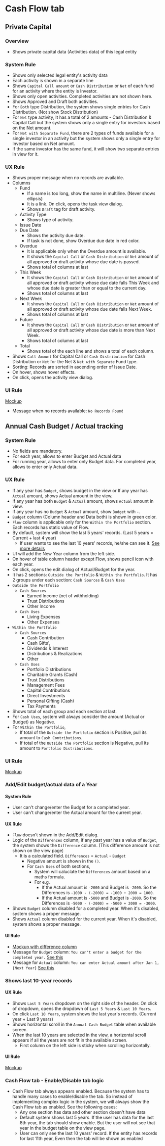 # Cash Flow tab

## Private Capital 

### Overview
- Shows private capital data (Activities data) of this legal entity

### System Rule
- Shows only selected legal entity's activity data
- Each activity is shown in a separate line
- Shows `Capital Call amount` or `Cash Distribution` or `Net` of each fund for an activity where the entity is Investor.
- Shows only open activities. Completed activities are not shown here.
- Shows Approved and Draft both activities.
- For `Both` type Distribution, the system shows single entries for Cash Distribution. (Not show Stock Distribution)
- For `Net` type activity, It has a total of 2 amounts - Cash Distribution & Capital Call but the system shows only a single entry for investors based on the Net amount.
- For `Net with Separate Fund`, there are 2 types of funds available for a single investor in an activity but the system shows only a single entry for Investor based on Net amount.
- If the same investor has the same fund, it will show two separate entries in view for it. 


### UX Rule
- Shows proper message when no records are available. 
- Columns
    - Fund
        - If a name is too long, show the name in multiline. (Never shows ellipsis)
        - It is a link. On click, opens the task view dialog.
        - Shows `Draft` tag for draft activity.
    - Activity Type
        - Shows type of activity.
    - Issue Date
    - Due Date
        - Shows the activity due date.
        - If task is not done, show Overdue due date in red color.
    - Overdue
        - It is applicable only when the Overdue amount is available.
        - It shows the `Capital Call` or `Cash Distribution` or `Net` amount of all approved or draft activity whose due date is passed.
        - Shows total of columns at last
    - This Week
        - It shows the `Capital Call` or `Cash Distribution` or `Net` amount of all approved or draft activity whose due date falls This Week and whose due date is greater than or equal to the current day.
        - Shows total of columns at last
    - Next Week
        - It shows the `Capital Call` or `Cash Distribution` or `Net` amount of all approved or draft activity whose due date falls Next Week.
        - Shows total of columns at last
    - Future
        - It shows the `Capital Call` or `Cash Distribution` or `Net` amount of all approved or draft activity whose due date is more than Next Week.
        - Shows total of columns at last
    - Total
        - Shows total of the each line and shows a total of each column.
- Shows `Call Amount` for Capital Call or `Cash Distribution` for Cash Distribution or `Net` for the Net & `Net with Separate` Fund type.
- Sorting: Records are sorted in ascending order of Issue Date.
- On hover, shows hover effects.
- On click, opens the activity view dialog. 


### UI Rule
[Mockup](https://drive.google.com/file/d/1MNfcdcNp4ZIGUeuC-efPAfrasS7Btfxp/view?usp=sharing)
- Message when no records available: `No Records Found`



## Annual Cash Budget / Actual tracking

### System Rule
- No fields are mandatory. 
- For each year, allows to enter Budget and Actual data
- For running year, allows to enter only Budget data. For completed year, allows to enter only Actual data.

### UX Rule
- If any year has `Budget`, shows budget in the view or If any year has `Actual` amount, shows Actual amount in the view.
- If any year has both `Budget` & `Actual` amount, shows `Actual` amount in view.
- If any year has no `Budget` & `Actual` amount, show `Budget` with `-`.
- `Budget` column (Column header and Data both) is shown in green color.
- `Flow` column is applicable only for the `Within the Portfolio` section. Each records has static value of Flow. 
- By default, system will show the last 5 years' records. (Last 5 years = Current + last 4 year)
    - If user wants to see the last 10 years' records, he/she can see it. [See more details](#shows-last-10-year-records)
- UI will add the New Year column from the left side.
- On hover of table column header except Flow, shows pencil icon with each year. 
- On click, opens the edit dialog of Actual/Budget for the year.
- It has 2 sections: `Outside the Portfolio` & `Within the Portfolio`. It has 2 groups under each section: `Cash Sources` & `Cash Uses`
- `Outside the Portfolio`
    - `Cash Sources`
        - Earned Income (net of withholding)
        - Trust Distributions
        - Other Income 
    - `Cash Uses`
        - Living Expenses
        - Other Expenses
- `Within the Portfolio`
    - `Cash Sources`
        - Cash Contribution
        - Cash Gifts',
        - Dividends & Interest
        - Distributions & Realizations
        - Other
    - `Cash Uses`
        - Portfolio Distributions
        - Charitable Grants (Cash)
        - Trust Distributions
        - Management Fees
        - Capital Contributions
        - Direct Investments
        - Personal Gifting (Cash)
        - Tax Payments
- Shows total of each group and each section at last.
- For `Cash Uses`, system will always consider the amount (Actual or Budget) as Negative.  
- For `Within the Portfolio`,
    - If total of the `Outside the Portfolio` section is Positive, pull its amount to `Cash Contributions`.
    - If total of the `Outside the Portfolio` section is Negative, pull its amount to `Portfolio Distributions`.



### UI Rule
[Mockup](https://drive.google.com/file/d/1Zs4bB8k5WMVIOPWzXc4cCIuoKNtJJ39B/view?usp=sharing)


### Add/Edit budget/actual data of a Year
#### System Rule
- User can't change/enter the Budget for a completed year.
- User can't change/enter the Actual amount for the current year. 

#### UX Rule
- `Flow` doesn't shown in the Add/Edit dialog.
- Logic of the `Differences` column, if any past year has a value of `Budget`, the system shows the `Difference` column. (This difference amount is not shown on the view page)
    - It is a calculated field. `Differences` = `Actual` - `Budget`
        - Negative amount is shown in the `()`.
        - For `Cash Uses` of both sections, 
            - System will caluclate the `Differences` amount based on a maths formula.
            - For e.g. 
                - If the Actual amount is `-2000` and Budget is `-2000`. So the Differences is `-1000 - (-2000) = -1000 + 2000 = 1000`.
                - If the Actual amount is `-5000` and Budget is `-2000`. So the Differences is `-5000 - (-2000) = -5000 + 2000 = -3000`.
- Shows `Budget` column disabled for a completed year. When it's disabled, system shows a proper message.
- Shows `Actual` column disabled for the current year. When it's disabled, system shows a proper message.

#### UI Rule
- [Mockup with difference column](https://drive.google.com/file/d/1lrvvEgsBIU4dTIxo6b1m9at6W1P477y7/view?usp=sharing)
- Message for `Budget` column: `You can't enter a budget for the completed year.` [See this](https://drive.google.com/file/d/1HlearnPRWl35iQqyzGXHzp-UI2_8uB6y/view?usp=sharing)
- Message for `Actual` column: `You can enter Actual amount after Jan 1, {Next Year}` [See this](https://drive.google.com/file/d/1Zs4bB8k5WMVIOPWzXc4cCIuoKNtJJ39B/view?usp=sharing)


### Shows last 10-year records
#### UX Rule
- Shows `Last 5 Years` dropdown on the right side of the header. On click of dropdown, opens the dropdown of `Last 5 Years` & `Last 10 Years`.
- On click `Last 10 Years`, system shows the last year's records. (Current year + Last 9 years)
- Shows horizontal scroll in the `Annual Cash Budget` table when available screen.
- When the last 10 years are selected in the view, a horizontal scroll appears if all the years are not fit in the available screen.
    - First column on the left side is sticky when scrolling horizontally.

#### UI Rule
[Mockup](https://drive.google.com/file/d/1MNfcdcNp4ZIGUeuC-efPAfrasS7Btfxp/view?usp=sharing)
 


### Cash Flow tab - Enable/Disable tab logic
- Cash Flow tab always appears enabled. Because the system has to handle many cases to enable/disable the tab. So instead of implementing complex logic in the system, we will always show the Cash Flow tab as enabled. See the following cases:
    - Any one section has data and other section doesn't have data
    - Default system shows last 5 years. If the user has data for the last 8th year, the tab should show enable. But the user will not see that year in the budget table on the view page.
    - User can only see the last 10 years' record. If the entity has records for last 11th year, Even then the tab will be shown as enabled



